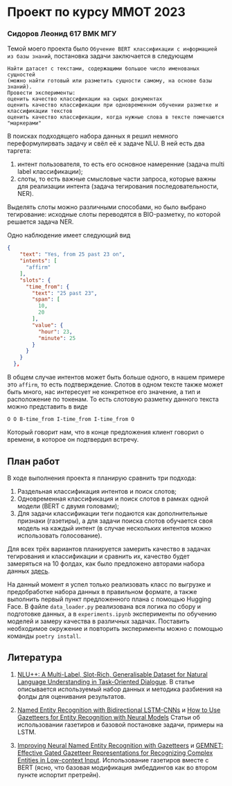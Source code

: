 # Проект по курсу ММОТ 2023

### Сидоров Леонид 617 ВМК МГУ

Темой моего проекта было `Обучение BERT классификации с информацией из базы знаний`, постановка задачи заключается в следующем

```
Найти датасет с текстами, содержащими большое число именованых сущностей 
(можно найти готовый или разметить сущности самому, на основе базы знаний).
Провести эксперименты:
оценить качество классификации на сырых документах
оценить качество классификации при одновременном обучении разметке и классификации текстов
оценить качество классификации, когда нужные слова в тексте помечаются "маркерами"
```

В поисках подходящего набора данных я решил немного переформулирвать задачу и свёл её к задаче NLU. В ней есть два таргета:

1. интент пользователя, то есть его основное намеренние (задача multi label классификации);
2. слоты, то есть важные смысловые части запроса, которые важны для реализации интента (задача тегирования последовательности, NER).

Выделять слоты можно различными способами, но было выбрано тегирование: исходные слоты переводятся в BIO-разметку, по которой решается задача NER.

Одно наблюдение имеет следующий вид

```JSON
{
    "text": "Yes, from 25 past 23 on",
    "intents": [
      "affirm"
    ],
    "slots": {
      "time_from": {
        "text": "25 past 23",
        "span": [
          10,
          20
        ],
        "value": {
          "hour": 23,
          "minute": 25
        }
      }
    }
  },
```

В общем случае интентов может быть больше одного, в нашем примере это `affirm`, то есть подтверждение. Слотов в одном тексте также может быть много, нас интересует не конкретное его значение, а тип и расположение по токенам. То есть слотовую разметку данного текста можно представить в виде

```
O O B-time_from I-time_from I-time_from O
```

Который говорит нам, что в конце предложения клиент говорил о времени, в которое он подтвердил встречу.


## План работ

В ходе выполнения проекта я планирую сравнить три подхода:

1. Раздельная классификация интентов и поиск слотов;
2. Одновременная классификация и поиск слотов в рамках одной модели (BERT с двумя головами);
3. Для задачи классификации теги подаются как дополнительные признаки (газетиры), а для задачи поиска слотов обучается своя модель на каждый интент (в случае нескольких интентов можно использовать голосование).

Для всех трёх вариантов планируется замерить качество в задачах тегирования и классификации и сравнить их, качество будет замеряться на 10 фолдах, как было предложено авторами набора данных [здесь](https://github.com/PolyAI-LDN/task-specific-datasets/tree/master/nlupp).

На данный момент я успел только реализовать класс по выгрузке и предобработке набора данных в правильном формате, а также выполнить первый пункт предложенного плана с помощью Hugging Face. В файле `data_loader.py` реализована вся логика по сбору и подготовке данных, а в `experiments.ipynb` эксперименты по обучению моделей и замеру качества в различных задачах. Поставить необходимое окружение и повторить эксперименты можно с помощью команды `poetry install`.

## Литература

1. [NLU++: A Multi-Label, Slot-Rich, Generalisable Dataset for Natural Language Understanding in Task-Oriented Dialogue](https://arxiv.org/pdf/2204.13021.pdf). В статье описывается используемый набор данных и методика разбиения на фолды для оценивания результатов.

2. [Named Entity Recognition with Bidirectional LSTM-CNNs](https://arxiv.org/pdf/1511.08308.pdf) и [How to Use Gazetteers for Entity Recognition with Neural Models](https://aclanthology.org/W19-5807.pdf) Статьи об использовании газетиров и базовой постановке задачи, примеры на LSTM.

3. [Improving Neural Named Entity Recognition with Gazetteers](https://arxiv.org/pdf/2003.03072.pdf) и [GEMNET: Effective Gated Gazetteer Representations for Recognizing Complex Entities in Low-context Input](https://aclanthology.org/2021.naacl-main.118.pdf). Использование газетиров вместе с BERT (ясно, что базовая модификация эмбеддингов как во втором пункте испортит претрейн).
